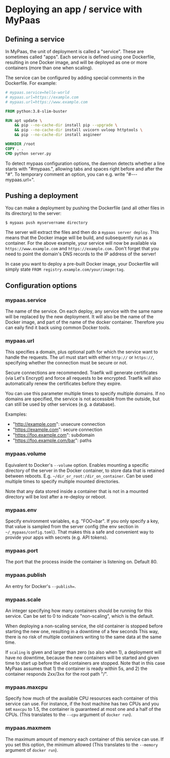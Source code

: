 # Deploying an app / service with MyPaas


## Defining a service

In MyPaas, the unit of deployment is called a "service". These are
sometimes called "apps". Each service is defined using one Dockerfile,
resulting in one Docker image, and will be deployed as one or more
containers (more than one when scaling).

The service can be configured by adding special comments in the Dockerfile. For example:
```Dockerfile
# mypaas.service=hello-world
# mypaas.url=https://example.com
# mypaas.url=https://www.example.com

FROM python:3.8-slim-buster

RUN apt update \
    && pip --no-cache-dir install pip --upgrade \
    && pip --no-cache-dir install uvicorn uvloop httptools \
    && pip --no-cache-dir install asgineer

WORKDIR /root
COPY . .
CMD python server.py
```

To detect mypaas configuration options, the daemon detects whether a line starts with "#mypaas.",
allowing tabs and spaces right before and after the "#". To temporary comment
an option, you can e.g. write "#--- mypaas.url=".


## Pushing a deployment

You can make a deployment by pushing the Dockerfile (and all other files in
its directory) to the server:
```
$ mypaas push myservername directory
```

The server will extract the files and then do a `mypaas server deploy`.
This means that the Docker image will be build, and subsequently run
as a container. For the above example, your service will now be
available via `https://www.example.com` and `https://example.com.` Don't
forget that you need to point the domain's DNS records to the IP address
of the server!

In case you want to deploy a pre-built Docker image, your Dockerfile
will simply state `FROM registry.example.com/your/image:tag`.


## Configuration options

### mypaas.service

The name of the service. On each deploy, any service with the same name
will be replaced by the new deployment. It will also be the name of the
Docker image, and part of the name of the docker container. Therefore you can
eaily find it back using common Docker tools.

### mypaas.url

This specifies a domain, plus optional path for which the service want to
handle the requests. The url must start with either `http://` or `https://`,
specifying whether the connection must be secure or not.

Secure connections are recommended. Traefik will generate certificates
(via Let's Encrypt) and force all requests to be encrypted. Traefik
will also automatically renew the certificates before they expire.

You can use this parameter multiple times to specify multiple domains.
If no domains are specified, the service is not accessible from the outside,
but can still be used by other services (e.g. a database).

Examples:

* "http://example.com": unsecure connection
* "https://example.com": secure connection
* "https://foo.example.com": subdomain
* "https://foo.example.com/bar": paths

### mypaas.volume

Equivalent to Docker's `--volume` option. Enables mounting a specific
directory of the server in the Docker container, to store data that is
retained between reboots. E.g. `~/dir_or_root:/dir_on_container`.
Can be used multiple times to specify multiple mounted directories.

Note that any data stored inside a container that is not in a mounted
directory will be lost after a re-deploy or reboot.

### mypaas.env

Specify environment variables, e.g. "FOO=bar". If you only specify a key, that
value is sampled from the server config (the env section in `~/_mypaas/config.toml`).
That makes this a safe and convenient way to provide your apps with
secrets (e.g. API tokens).

### mypaas.port

The port that the process inside the container is listening on. Default 80.

### mypaas.publish

An entry for Docker's `--publish=`.

### mypaas.scale

An integer specifying how many containers should be running for this service.
Can be set to 0 to indicate "non-scaling", which is the default.

When deploying a non-scaling service, the old container is stopped
before starting the new one, resulting in a downtime of a few seconds
This way, there is no risk of multiple containers writing to
the same data at the same time.

If `scaling` is given and larger than zero (so also when 1), a
deployment will have no downtime, because the new containers will be
started and given time to start up before the old containers are
stopped. Note that in this case MyPaas assumes that 1) the container is ready
within 5s, and 2) the container responds 2xx/3xx for the root path "/".

### mypaas.maxcpu

Specify how much of the available CPU resources each container of this
service can use. For instance, if the host machine has two CPUs and you
set `maxcpu` to 1.5, the container is guaranteed at most one and a half
of the CPUs. (This translates to the `--cpu` argument of `docker run`).

### mypaas.maxmem

The maximum amount of memory each container of this service can use.
If you set this option, the minimum allowed (This translates to the
`--memory` argument of `docker run`).

